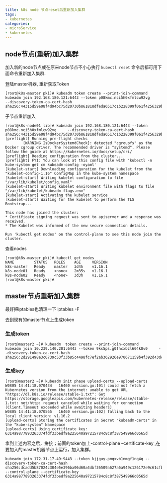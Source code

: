 ```yaml
---
title: k8s node 节点reset后重新加入集群
tags:
- kubernetes
categories:
- microService
- kubernetes
---
```


## node节点(重新)加入集群
加入新的node节点或在原来node节点不小心执行 `kubectl reset` 命令后都可用下面命令重新加入集群.  

登陆master机器, 重新获取Token

	[root@k8s-master pki]# kubeadm token create --print-join-command
	kubeadm join 192.168.180.121:6443 --token p08kmc.nci5h0xfmlcw92vg     --discovery-token-ca-cert-hash sha256:44315d59e08f4d94bc75d20730b861818dfeda6517c1b228399f061f4256329b

子节点重新加入

	[root@k8s-node01 lib]# kubeadm join 192.168.180.121:6443 --token p08kmc.nci5h0xfmlcw92vg     --discovery-token-ca-cert-hash sha256:44315d59e08f4d94bc75d20730b861818dfeda6517c1b228399f061f4256329b
	[preflight] Running pre-flight checks
	        [WARNING IsDockerSystemdCheck]: detected "cgroupfs" as the Docker cgroup driver. The recommended driver is "systemd". Please follow the guide at https://kubernetes.io/docs/setup/cri/
	[preflight] Reading configuration from the cluster...
	[preflight] FYI: You can look at this config file with 'kubectl -n kube-system get cm kubeadm-config -oyaml'
	[kubelet-start] Downloading configuration for the kubelet from the "kubelet-config-1.16" ConfigMap in the kube-system namespace
	[kubelet-start] Writing kubelet configuration to file "/var/lib/kubelet/config.yaml"
	[kubelet-start] Writing kubelet environment file with flags to file "/var/lib/kubelet/kubeadm-flags.env"
	[kubelet-start] Activating the kubelet service
	[kubelet-start] Waiting for the kubelet to perform the TLS Bootstrap...
	
	This node has joined the cluster:
	* Certificate signing request was sent to apiserver and a response was received.
	* The Kubelet was informed of the new secure connection details.
	
	Run 'kubectl get nodes' on the control-plane to see this node join the cluster.

查看nodes

	[root@k8s-master pki]# kubectl get nodes
	NAME         STATUS   ROLES    AGE     VERSION
	k8s-master   Ready    master   3d4h    v1.16.1
	k8s-node01   Ready    <none>   2m35s   v1.16.1
	k8s-node02   Ready    <none>   3d3h    v1.16.1
	[root@k8s-master pki]#
	

## master节点重新加入集群

最好把iptables也清理一下 iptables -F

去到现有的master节点上生成token

### 生成token

	[root@master2 ~]# kubeadm  token create --print-join-command
	kubeadm join 10.239.140.201:6443 --token 9ks5ps.g0fhcxbzl604k8v0     --discovery-token-ca-cert-hash sha256:2d291498e3c0739c53f33b85c4498fc7ef2ab362926e970671159b4f392d43dc

### 生成key
	[root@master2 ~]# kubeadm init phase upload-certs --upload-certs
	W0805 14:41:18.070434   16460 version.go:101] could not fetch a Kubernetes version from the internet: unable to get URL "https://dl.k8s.io/release/stable-1.txt": Get https://storage.googleapis.com/kubernetes-release/release/stable-1.txt: net/http: request canceled while waiting for connection (Client.Timeout exceeded while awaiting headers)
	W0805 14:41:18.070565   16460 version.go:102] falling back to the local client version: v1.16.2
	[upload-certs] Storing the certificates in Secret "kubeadm-certs" in the "kube-system" Namespace
	[upload-certs] Using certificate key:
	6314a9877893263374fdf33bedf9a225640a97215784c8c8f387549966d0565d

拿到上述内容之后，拼接；前面的token加上-control-plane –certificate-key ,在要加入的master机器节点上运行，加入集群。

	kubeadm join 172.31.17.49:9443 --token kjjguy.pmqxvb1nmgf1nq4q --discovery-token-ca-cert-hash sha256:dcadd5b87024c304e5e396ba06d60a4dbf36509a627a6a949c126172e9c61cfb --control-plane --certificate-key 6314a9877893263374fdf33bedf9a225640a97215784c8c8f387549966d0565d